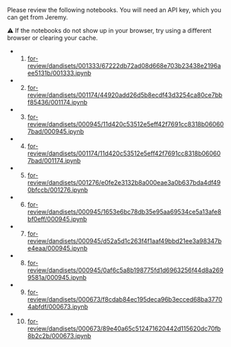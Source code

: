 Please review the following notebooks. You will need an API key, which you can get from Jeremy.

:warning: If the notebooks do not show up in your browser, try using a different browser or clearing your cache.

* 1. [for-review/dandisets/001333/67222db72ad08d668e703b23438e2196aee5131b/001333.ipynb](https://dandi-ai-notebooks.github.io/dandi-notebook-review/review?url=https://github.com/dandi-ai-notebooks/dandi-ai-notebooks-3/blob/main/for-review/dandisets/001333/67222db72ad08d668e703b23438e2196aee5131b/001333.ipynb)
* 2. [for-review/dandisets/001174/44920add26d5b8ecdf43d3254ca80ce7bbf85436/001174.ipynb](https://dandi-ai-notebooks.github.io/dandi-notebook-review/review?url=https://github.com/dandi-ai-notebooks/dandi-ai-notebooks-3/blob/main/for-review/dandisets/001174/44920add26d5b8ecdf43d3254ca80ce7bbf85436/001174.ipynb)
* 3. [for-review/dandisets/000945/11d420c53512e5eff42f7691cc8318b060607bad/000945.ipynb](https://dandi-ai-notebooks.github.io/dandi-notebook-review/review?url=https://github.com/dandi-ai-notebooks/dandi-ai-notebooks-3/blob/main/for-review/dandisets/000945/11d420c53512e5eff42f7691cc8318b060607bad/000945.ipynb)
* 4. [for-review/dandisets/001174/11d420c53512e5eff42f7691cc8318b060607bad/001174.ipynb](https://dandi-ai-notebooks.github.io/dandi-notebook-review/review?url=https://github.com/dandi-ai-notebooks/dandi-ai-notebooks-3/blob/main/for-review/dandisets/001174/11d420c53512e5eff42f7691cc8318b060607bad/001174.ipynb)
* 5. [for-review/dandisets/001276/e0fe2e3132b8a000eae3a0b637bda4df490bfccb/001276.ipynb](https://dandi-ai-notebooks.github.io/dandi-notebook-review/review?url=https://github.com/dandi-ai-notebooks/dandi-ai-notebooks-3/blob/main/for-review/dandisets/001276/e0fe2e3132b8a000eae3a0b637bda4df490bfccb/001276.ipynb)
* 6. [for-review/dandisets/000945/1653e6bc78db35e95aa69534ce5a13afe8bf0eff/000945.ipynb](https://dandi-ai-notebooks.github.io/dandi-notebook-review/review?url=https://github.com/dandi-ai-notebooks/dandi-ai-notebooks-3/blob/main/for-review/dandisets/000945/1653e6bc78db35e95aa69534ce5a13afe8bf0eff/000945.ipynb)
* 7. [for-review/dandisets/000945/d52a5d1c263f4f1aaf49bbd21ee3a98347be4eaa/000945.ipynb](https://dandi-ai-notebooks.github.io/dandi-notebook-review/review?url=https://github.com/dandi-ai-notebooks/dandi-ai-notebooks-3/blob/main/for-review/dandisets/000945/d52a5d1c263f4f1aaf49bbd21ee3a98347be4eaa/000945.ipynb)
* 8. [for-review/dandisets/000945/0af6c5a8b198775fd1d6963256f44d8a2699581a/000945.ipynb](https://dandi-ai-notebooks.github.io/dandi-notebook-review/review?url=https://github.com/dandi-ai-notebooks/dandi-ai-notebooks-3/blob/main/for-review/dandisets/000945/0af6c5a8b198775fd1d6963256f44d8a2699581a/000945.ipynb)
* 9. [for-review/dandisets/000673/f8cdab84ec195deca96b3ecced68ba37704abfdf/000673.ipynb](https://dandi-ai-notebooks.github.io/dandi-notebook-review/review?url=https://github.com/dandi-ai-notebooks/dandi-ai-notebooks-3/blob/main/for-review/dandisets/000673/f8cdab84ec195deca96b3ecced68ba37704abfdf/000673.ipynb)
* 10. [for-review/dandisets/000673/89e40a65c512471620442d115620dc70fb8b2c2b/000673.ipynb](https://dandi-ai-notebooks.github.io/dandi-notebook-review/review?url=https://github.com/dandi-ai-notebooks/dandi-ai-notebooks-3/blob/main/for-review/dandisets/000673/89e40a65c512471620442d115620dc70fb8b2c2b/000673.ipynb)